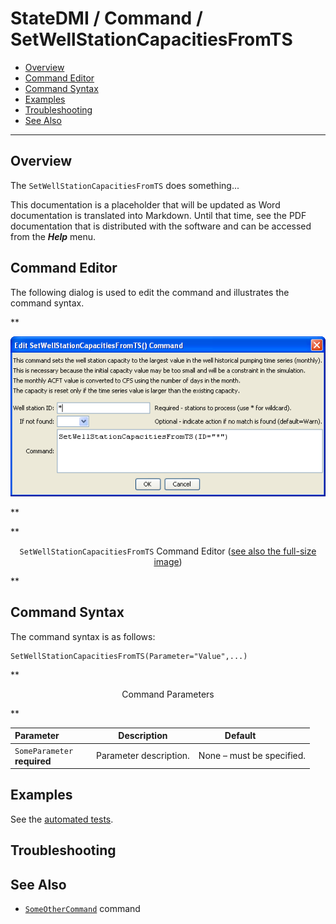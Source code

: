 # StateDMI / Command / SetWellStationCapacitiesFromTS #

* [Overview](#overview)
* [Command Editor](#command-editor)
* [Command Syntax](#command-syntax)
* [Examples](#examples)
* [Troubleshooting](#troubleshooting)
* [See Also](#see-also)

-------------------------

## Overview ##

The `SetWellStationCapacitiesFromTS` does something...

This documentation is a placeholder that will be updated as Word documentation is translated into Markdown.
Until that time, see the PDF documentation that is distributed with the software and can be accessed
from the ***Help*** menu.

## Command Editor ##

The following dialog is used to edit the command and illustrates the command syntax.

**<p style="text-align: center;">
![SetWellStationCapacitiesFromTS](SetWellStationCapacitiesFromTS.png)
</p>**

**<p style="text-align: center;">
`SetWellStationCapacitiesFromTS` Command Editor (<a href="../SetWellStationCapacitiesFromTS.png">see also the full-size image</a>)
</p>**

## Command Syntax ##

The command syntax is as follows:

```text
SetWellStationCapacitiesFromTS(Parameter="Value",...)
```
**<p style="text-align: center;">
Command Parameters
</p>**

| **Parameter**&nbsp;&nbsp;&nbsp;&nbsp;&nbsp;&nbsp;&nbsp;&nbsp;&nbsp;&nbsp;&nbsp;&nbsp; | **Description** | **Default**&nbsp;&nbsp;&nbsp;&nbsp;&nbsp;&nbsp;&nbsp;&nbsp;&nbsp;&nbsp; |
| --------------|-----------------|----------------- |
|`SomeParameter`<br>**required**|Parameter description.|None – must be specified.|

## Examples ##

See the [automated tests](https://github.com/OpenCDSS/cdss-app-statedmi-test/tree/master/test/regression/commands/SetWellStationCapacitiesFromTS).

## Troubleshooting ##

## See Also ##

* [`SomeOtherCommand`](../SomeOtherCommand/SomeOtherCommand) command
